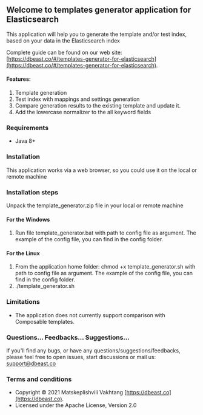 ## Welcome to templates generator application for Elasticsearch
This application will help you to generate the template and/or test index, based on your data in the Elasticsearch index

Complete guide can be found on our web site: [https://dbeast.co/#/templates-generator-for-elasticsearch](https://dbeast.co/#/templates-generator-for-elasticsearch).

#### Features:
1. Template generation
2. Test index with mappings and settings generation 
3. Compare generation results to the existing template and update it. 
5. Add the lowercase normalizer to the all keyword fields

### Requirements
- Java 8+

### Installation
This application works via a web browser, so you could use it on the local or remote machine

### Installation steps
Unpack the template_generator.zip file in your local or remote machine

#### For the Windows
1. Run file template_generator.bat with path to config file as argument. The example of the config file, you can find in the config folder.  

#### For the Linux

1. From the application home folder:
   chmod +x template_generator.sh with path to config file as argument. The example of the config file, you can find in the config folder.
2. ./template_generator.sh

### Limitations
- The application does not currently support comparison with Composable templates.

### Questions... Feedbacks... Suggestions...
If you'll find any bugs, or have any questions/suggestions/feedbacks, please feel free to open issues, start discussions or mail us: support@dbeast.co 

### Terms and conditions
- Copyright © 2021 Matskeplishvili Vakhtang  [https://dbeast.co](https://dbeast.co).
- Licensed under the Apache License, Version 2.0
